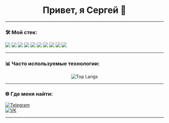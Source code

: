 <h1 align="center">Привет, я Сергей 👋</h1>

---

### 🛠️ Мой стек:

<p>
  <img src="https://img.shields.io/badge/-Python-3776AB?style=for-the-badge&logo=python&logoColor=white"/>
  <img src="https://img.shields.io/badge/-Django-092E20?style=for-the-badge&logo=django&logoColor=white"/>
  <img src="https://img.shields.io/badge/-FastAPI-009688?style=for-the-badge&logo=fastapi&logoColor=white"/>
  <img src="https://img.shields.io/badge/-Aiogram-2C2F3E?style=for-the-badge"/>
  <img src="https://img.shields.io/badge/-Docker-2496ED?style=for-the-badge&logo=docker&logoColor=white"/>
  <img src="https://img.shields.io/badge/-RabbitMQ-FF6600?style=for-the-badge&logo=rabbitmq&logoColor=white"/>
  <img src="https://img.shields.io/badge/-PostgreSQL-336791?style=for-the-badge&logo=postgresql&logoColor=white"/>
  <img src="https://img.shields.io/badge/-JavaScript-F7DF1E?style=for-the-badge&logo=javascript&logoColor=black"/>
  <img src="https://img.shields.io/badge/-HTML5-E34F26?style=for-the-badge&logo=html5&logoColor=white"/>
  <img src="https://img.shields.io/badge/-CSS3-1572B6?style=for-the-badge&logo=css3&logoColor=white"/>
</p>

---

### 📊 Часто используемые технологии:

<p align="center">
  <img src="https://github-readme-stats.vercel.app/api/top-langs/?username=Sserov77&layout=compact&langs_count=10&theme=radical" alt="Top Langs"/>
</p>

---

### 🌐 Где меня найти:

[![Telegram](https://img.shields.io/badge/-Telegram-2CA5E0?style=for-the-badge&logo=telegram&logoColor=white)](https://t.me/a1tishnik)  
[![VK](https://img.shields.io/badge/-VK-4680C2?style=for-the-badge&logo=vk&logoColor=white)](https://vk.com/a1tishnik)

---
